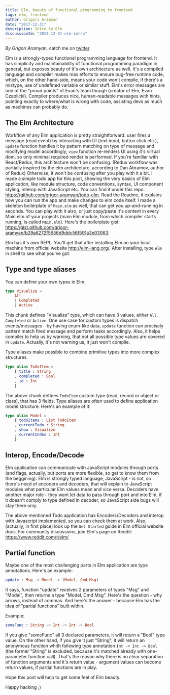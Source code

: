 ```yaml
---
title: Elm, beauty of functional programming to frontend
tags: elm, frontend
author: Grigori Aramyan
date: "2017-12-31"
description: Intro to Elm
discussionId: "2017-12-31-elm-intro"
---
```


*By Grigori Aramyan*,
catch me on <a href='https://twitter.com/@griaram'>twitter</a>

Elm is a strongly-typed functional programming language for
frontend. It has simplicity and maintainability of functional
programming paradigm in general, but exposes beauty of it's own
architecture as well. It's a compiled language and compiler makes max
efforts to ensure bug-free runtime code, which, on the other
hand-side, means your code won't compile, if there's a mistype, use of
undefined variable or similar stuff. Elm's error messages are one of
the "proud points" of Evan's team though (creator of Elm, Evan
Czaplicki). Compiler produces nice, human-readable messages with
hints, pointing exactly to where/what is wrong with code, assisting
devs as much as machines can probably do.

## The Elm Architecture

Workflow of any Elm application is pretty straightforward: user fires a message (read event) by interacting with UI (text input, button click etc.), ```update``` function handles it by pattern matching on type of message and modifying model accordingly, ```view``` function re-renders UI using it's virtual dom, so only minimal required render is performed. If you're familiar with React/Redux, this architecture won't be confusing. (Redux workflow was partially inspired by the elm architecture, according to Dan Abramov, author of Redux) Otherwise, it won't be confusing after you play with it a bit. I made a simple todo app for this post, showing the very basics of Elm application, like module structure, code conventions, syntax, UI component styling, interop with JavaScript etc. You can find it under this repo: https://github.com/grigor-aramyan/todo-elm. Read the Readme, it explains how you can run the app and make changes to elm code itself. I made a skeleton boilerplate of ```Main.elm``` as well, that can get you up-and-running in seconds. You can play with it also, or just copy/paste it's content in every Main.elm of your projects (main Elm module, from which compiler starts running, is called ```Main.elm```). Here's the boilerplate gist: https://gist.github.com/grigor-aramyan/b29a6272f5656d9ddc56f591a3e03063.

Elm has it's own REPL. You'll get that after installing Elm on your
local machine from official website http://elm-lang.org/. After
installing, type ```elm``` in shell to see what you've got.

## Type and type aliases
You can define your own types in Elm.

```elm
type Visualize =
    All
    | Completed
    | Active
```

This chunk defines "Visualize" type, which can have 3 values, either ```All```, ```Completed``` or ```Active```. One use case for custom types is dispatch events/messages - by having enum-like data, ```update``` function can precisely pattern match fired message and perform tasks accordingly. Also, it helps compiler to help us by warning, that not all possible type values are covered in ```update```. Actually, it's not warning us, it just won't compile.

Type aliases make possible to combine primitive types into more
complex structures.

```elm
type alias TodoItem =
    { title : String
    , completed : Bool
    , id : Int
    }
```

The above chunk defines ```TodoItem``` custom type (read, record or
object or class), that has 3 fields. Type aliases are often used to
define application model structure. Here's an example of it:

```elm
type alias Model =
    { todoItems : List TodoItem
    , currentTodo : String
    , show : Visualize
    , currentIndex : Int
    }
```

## Interop, Encode/Decode

Elm application can communicate with JavaScript modules through ports
(and flags, actually, but ports are more flexible, so get to know them
from the beggining). Elm is strongly typed language, JavaScript - is
not, so there's need of encoders and decoders, that will explain to
JavaScript modules what particular Elm values mean and vice
versa. Decoders have another major role - they want let data to pass
through port and into Elm, if it doesn't comply to type defined in
decoder, so JavaScript side bugs will stay there only.

The above mentioned Todo application has Encoders/Decoders and interop
with Javascript implemented, so you can check them at work. Also,
(actually, in first place) look up the ```Get Started``` guide in Elm
official website docs. For community discussions, join Elm's page on
Reddit: https://www.reddit.com/r/elm/

## Partial function
Maybe one of the most challenging parts in Elm application are type
annotations. Here's an example:

```elm
update : Msg -> Model -> (Model, Cmd Msg)
```

It says, function "update" receives 2 parameters of types "Msg" and
"Model", then returns a type "Model, Cmd Msg". Here's the question -
why arrows, instead of commas. And here's the answer - because Elm has
the idea of "partial functions" built within.

Example:
```elm
someFunc : String -> Int -> Int -> Bool
```

If you give "someFunc" all 3 declared parameters, it will return a
"Bool" type value. On the other hand, if you give it just "String", it
will return an anonymous function whith following type annotation
```Int -> Int -> Bool``` (the former "String" is excluded, because
it's matched already with one-parameter function call). That's the
reason why there is no clear separation of function arguments and it's
return value - argument values can become return values, if partial
functions are in play.

Hope this post will help to get some feel of Elm beauty.

Happy hacking ;)
